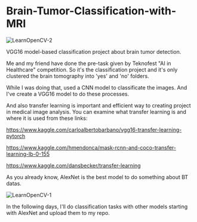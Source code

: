 # Brain-Tumor-Classification-with-MRI
![LearnOpenCV-2](https://user-images.githubusercontent.com/76012121/149661544-19f02e76-1617-4574-ba6a-e16edd18b861.png)

VGG16 model-based classification project about brain tumor detection.

Me and my friend have done the pre-task given by Teknofest "AI in Healthcare" competition. 
So it's the classification project and it's only clustered the brain tomography into 'yes' and 'no' folders. 

While I was doing that, used a CNN model to classificate the images. 
And I've create a VGG16 model to do these processes. 

And also transfer learning is important and efficient way to creating project in medical image analysis. 
You can examine what transfer learning is and where it is used from these links: 

https://www.kaggle.com/carloalbertobarbano/vgg16-transfer-learning-pytorch 

https://www.kaggle.com/hmendonca/mask-rcnn-and-coco-transfer-learning-lb-0-155 

https://www.kaggle.com/dansbecker/transfer-learning 

As you already know, AlexNet is the best model to do something about BT datas. 

![LearnOpenCV-1](https://user-images.githubusercontent.com/76012121/149661524-5937848e-2652-448f-9cd7-b962e2fd3db4.png)

In the following days, I'll do classification tasks with other models starting with AlexNet and upload them to my repo. 
